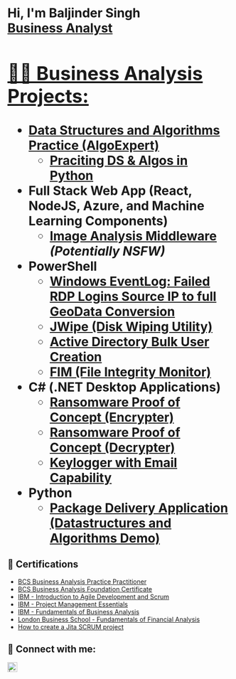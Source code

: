 <h1>Hi, I'm Baljinder Singh <br/><a href="https://github.com/baljindersingh-22">Business Analyst</a> <a href="https://www.linkedin.com/in//">
<h2>👨‍💻 Business Analysis Projects:</h2>

- <b>Data Structures and Algorithms Practice (AlgoExpert)</b>
  - [Praciting DS & Algos in Python](https://github.com/joshmadakor1/Algorithms-Practice)
- <b>Full Stack Web App (React, NodeJS, Azure, and Machine Learning Components)</b>
  - [Image Analysis Middleware](https://github.com/joshmadakor1/4chan-Image-Analysis-Middleware-C964) <b><i>(Potentially NSFW)</b></i>
- <b>PowerShell</b>
  - [Windows EventLog: Failed RDP Logins Source IP to full GeoData Conversion](https://github.com/joshmadakor1/Sentinel-Lab)
  - [JWipe (Disk Wiping Utility)](https://github.com/joshmadakor1/Jwipe.PowerShell)
  - [Active Directory Bulk User Creation](https://github.com/joshmadakor1/AD_PS)
  - [FIM (File Integrity Monitor)](https://github.com/joshmadakor1/PowerShell-Integrity-FIM)
- <b>C# (.NET Desktop Applications)</b>
  - [Ransomware Proof of Concept (Encrypter)](https://github.com/joshmadakor1/EncrypterPOC)
  - [Ransomware Proof of Concept (Decrypter)](https://github.com/joshmadakor1/DecrypterPOC)
  - [Keylogger with Email Capability](https://github.com/joshmadakor1/Key-Logger-With-Email)
- <b>Python</b>
  - [Package Delivery Application (Datastructures and Algorithms Demo)](https://github.com/joshmadakor1/Package-Delivery-Pathfinding-Algorithm)

<h2>📔 Certifications</h2>

- [BCS Business Analysis Practice Practitioner](https://www.credly.com/badges/bcbd67a0-3f81-4522-8a6a-c7791cfba569/public_url)
- [BCS Business Analysis Foundation Certificate](https://www.credly.com/badges/17ec488d-ea4f-478c-8f3d-d527e240876c/public_url)
- [IBM - Introduction to Agile Development and Scrum](https://www.credly.com/badges/0b8279ec-718b-46b9-b2d9-9adcd6d793d9/public_url)
- [IBM - Project Management Essentials](https://www.credly.com/badges/aebee3a2-b392-4901-a4ab-574565dcfa82/public_url)
- [IBM - Fundamentals of Business Analysis](https://www.credly.com/badges/38599a20-5059-46ae-a6d7-bd9ea96244b9/public_url)
- [London Business School - Fundamentals of Financial Analysis](https://coursera.org/share/25f1e79fd7e775a598608ee25c7edd1a)
- [ How to create a Jita SCRUM project](https://coursera.org/share/73d792aa8f19b8893da3499453d8d4af)


<h2> 🤳 Connect with me:</h2>


[<img align="left" alt=" | LinkedIn" width="22px" src="https://cdn.jsdelivr.net/npm/simple-icons@v3/icons/linkedin.svg" />][linkedin]


[twitter]: https://twitter.com/
[linkedin]: www.linkedin.com/in/baljinder24

<!--
**joshmadakor1/joshmadakor1** is a ✨ _special_ ✨ repository because its `README.md` (this file) appears on your GitHub profile.

Here are some ideas to get you started:

- 🔭 I’m currently working on ...
- 🌱 I’m currently learning ...
- 👯 I’m looking to collaborate on ...
- 🤔 I’m looking for help with ...
- 💬 Ask me about ...
- 📫 How to reach me: ...
- 😄 Pronouns: ...
- ⚡ Fun fact: ...
-->

